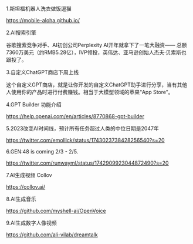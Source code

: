 1.斯坦福机器人洗衣做饭逗猫

https://mobile-aloha.github.io/

2.AI搜索引擎

谷歌搜索竞争对手、AI初创公司Perplexity AI开年就拿下了一笔大融资——
总额7360万美元（约RMB5.28亿），IVP领投，英伟达、亚马逊创始人杰夫·贝索斯也跟投了。

3.自定义ChatGPT商店下周上线

这个自定义GPT商店，就是让你开发的自定义ChatGPT助手进行分享，当有其他人使用你的产品时进行付费赚钱。相当于大模型领域的苹果“App Store”。

4.GPT Builder 功能介绍

https://help.openai.com/en/articles/8770868-gpt-builder

5.2023改变AI时间线，预计所有任务超过人类的中位日期是2047年

https://twitter.com/emollick/status/1743023738428256540?s=20

6.GEN:48 is coming 2/3 - 2/5.

https://twitter.com/runwayml/status/1742909923044872490?s=20

7.AI生成视频 Collov

https://collov.ai/

8.AI生成音乐

https://github.com/myshell-ai/OpenVoice

9.AI生成数字人像视频

https://github.com/ali-vilab/dreamtalk